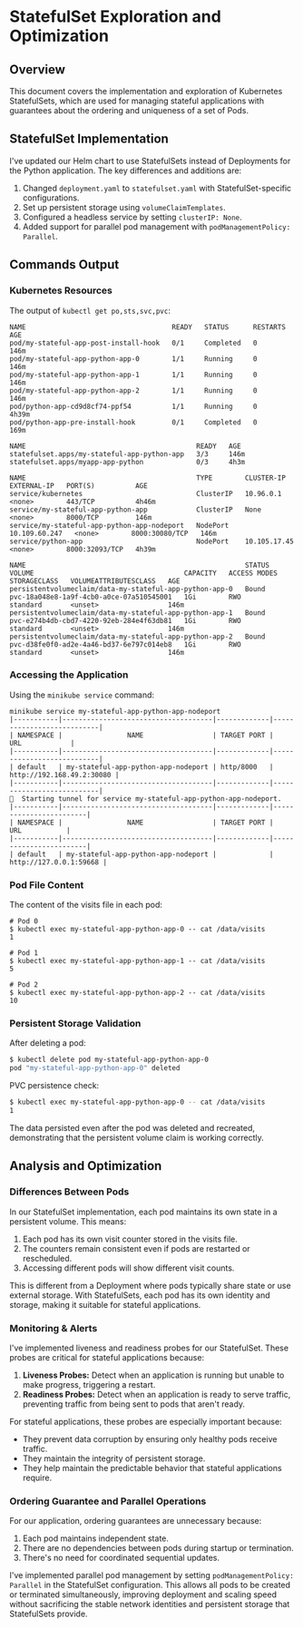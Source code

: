 # StatefulSet Exploration and Optimization

## Overview

This document covers the implementation and exploration of Kubernetes StatefulSets, which are used for managing stateful applications with guarantees about the ordering and uniqueness of a set of Pods.

## StatefulSet Implementation

I've updated our Helm chart to use StatefulSets instead of Deployments for the Python application. The key differences and additions are:

1. Changed `deployment.yaml` to `statefulset.yaml` with StatefulSet-specific configurations.
2. Set up persistent storage using `volumeClaimTemplates`.
3. Configured a headless service by setting `clusterIP: None`.
4. Added support for parallel pod management with `podManagementPolicy: Parallel`.

## Commands Output

### Kubernetes Resources

The output of `kubectl get po,sts,svc,pvc`:

```
NAME                                    READY   STATUS      RESTARTS   AGE
pod/my-stateful-app-post-install-hook   0/1     Completed   0          146m
pod/my-stateful-app-python-app-0        1/1     Running     0          146m
pod/my-stateful-app-python-app-1        1/1     Running     0          146m
pod/my-stateful-app-python-app-2        1/1     Running     0          146m
pod/python-app-cd9d8cf74-ppf54          1/1     Running     0          4h39m
pod/python-app-pre-install-hook         0/1     Completed   0          169m

NAME                                          READY   AGE
statefulset.apps/my-stateful-app-python-app   3/3     146m
statefulset.apps/myapp-app-python             0/3     4h3m

NAME                                          TYPE        CLUSTER-IP      EXTERNAL-IP   PORT(S)          AGE
service/kubernetes                            ClusterIP   10.96.0.1       <none>        443/TCP          4h46m
service/my-stateful-app-python-app            ClusterIP   None            <none>        8000/TCP         146m
service/my-stateful-app-python-app-nodeport   NodePort    10.109.60.247   <none>        8000:30080/TCP   146m
service/python-app                            NodePort    10.105.17.45    <none>        8000:32093/TCP   4h39m

NAME                                                      STATUS   VOLUME                                     CAPACITY   ACCESS MODES   STORAGECLASS   VOLUMEATTRIBUTESCLASS   AGE
persistentvolumeclaim/data-my-stateful-app-python-app-0   Bound    pvc-18a048e8-1a9f-4cb0-a0ce-07a510545001   1Gi        RWO            standard       <unset>                 146m
persistentvolumeclaim/data-my-stateful-app-python-app-1   Bound    pvc-e274b4db-cbd7-4220-92eb-284e4f63db81   1Gi        RWO            standard       <unset>                 146m
persistentvolumeclaim/data-my-stateful-app-python-app-2   Bound    pvc-d38fe0f0-ad2e-4a46-bd37-6e797c014eb8   1Gi        RWO            standard       <unset>                 146m
```

### Accessing the Application

Using the `minikube service` command:

```
minikube service my-stateful-app-python-app-nodeport
|-----------|-------------------------------------|-------------|---------------------------|
| NAMESPACE |                NAME                 | TARGET PORT |            URL            |
|-----------|-------------------------------------|-------------|---------------------------|
| default   | my-stateful-app-python-app-nodeport | http/8000   | http://192.168.49.2:30080 |
|-----------|-------------------------------------|-------------|---------------------------|
🏃  Starting tunnel for service my-stateful-app-python-app-nodeport.
|-----------|-------------------------------------|-------------|------------------------|
| NAMESPACE |                NAME                 | TARGET PORT |          URL           |
|-----------|-------------------------------------|-------------|------------------------|
| default   | my-stateful-app-python-app-nodeport |             | http://127.0.0.1:59668 |
```

### Pod File Content

The content of the visits file in each pod:

```
# Pod 0
$ kubectl exec my-stateful-app-python-app-0 -- cat /data/visits
1

# Pod 1
$ kubectl exec my-stateful-app-python-app-1 -- cat /data/visits
5

# Pod 2
$ kubectl exec my-stateful-app-python-app-2 -- cat /data/visits
10
```

### Persistent Storage Validation

After deleting a pod:

```bash
$ kubectl delete pod my-stateful-app-python-app-0
pod "my-stateful-app-python-app-0" deleted
```

PVC persistence check:

```bash
$ kubectl exec my-stateful-app-python-app-0 -- cat /data/visits
1
```

The data persisted even after the pod was deleted and recreated, demonstrating that the persistent volume claim is working correctly.

## Analysis and Optimization

### Differences Between Pods

In our StatefulSet implementation, each pod maintains its own state in a persistent volume. This means:

1. Each pod has its own visit counter stored in the visits file.
2. The counters remain consistent even if pods are restarted or rescheduled.
3. Accessing different pods will show different visit counts.

This is different from a Deployment where pods typically share state or use external storage. With StatefulSets, each pod has its own identity and storage, making it suitable for stateful applications.

### Monitoring & Alerts

I've implemented liveness and readiness probes for our StatefulSet. These probes are critical for stateful applications because:

1. **Liveness Probes:** Detect when an application is running but unable to make progress, triggering a restart.
2. **Readiness Probes:** Detect when an application is ready to serve traffic, preventing traffic from being sent to pods that aren't ready.

For stateful applications, these probes are especially important because:
- They prevent data corruption by ensuring only healthy pods receive traffic.
- They maintain the integrity of persistent storage.
- They help maintain the predictable behavior that stateful applications require.

### Ordering Guarantee and Parallel Operations

For our application, ordering guarantees are unnecessary because:
1. Each pod maintains independent state.
2. There are no dependencies between pods during startup or termination.
3. There's no need for coordinated sequential updates.

I've implemented parallel pod management by setting `podManagementPolicy: Parallel` in the StatefulSet configuration. This allows all pods to be created or terminated simultaneously, improving deployment and scaling speed without sacrificing the stable network identities and persistent storage that StatefulSets provide. 